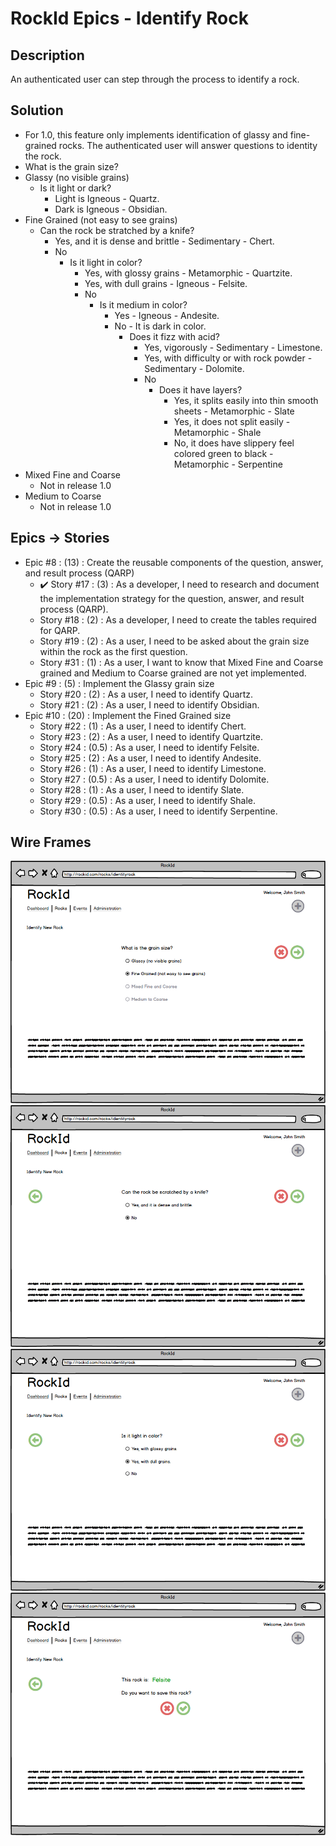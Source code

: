 # RockId Epics - Identify Rock #

## Description ##

An authenticated user can step through the process to identify a rock.

## Solution ##

* For 1.0, this feature only implements identification of glassy and fine-grained rocks. The authenticated user will answer questions to identity the rock.
* What is the grain size?
* Glassy (no visible grains)
  * Is it light or dark?
    * Light is Igneous - Quartz.
    * Dark is Igneous - Obsidian.
* Fine Grained (not easy to see grains)
  * Can the rock be stratched by a knife?
    * Yes, and it is dense and brittle - Sedimentary - Chert.
    * No
      * Is it light in color?
        * Yes, with glossy grains - Metamorphic - Quartzite.
        * Yes, with dull grains - Igneous - Felsite.
        * No
          * Is it medium in color?
            * Yes - Igneous - Andesite.
            * No - It is dark in color.
              * Does it fizz with acid?
                * Yes, vigorously - Sedimentary - Limestone.
                * Yes, with difficulty or with rock powder - Sedimentary - Dolomite.
                * No
                  * Does it have layers?
                    * Yes, it splits easily into thin smooth sheets - Metamorphic - Slate
                    * Yes, it does not split easily - Metamorphic - Shale
                    * No, it does have slippery feel colored green to black - Metamorphic - Serpentine
* Mixed Fine and Coarse
  * Not in release 1.0
* Medium to Coarse
  * Not in release 1.0

## Epics -> Stories ##

* Epic #8 : (13) : Create the reusable components of the question, answer, and result process (QARP)
  * :heavy_check_mark: Story #17 : (3) : As a developer, I need to research and document the implementation strategy for the question, answer, and result process (QARP).
  * Story #18 : (2) : As a developer, I need to create the tables required for QARP.
  * Story #19 : (2) : As a user, I need to be asked about the grain size within the rock as the first question.
  * Story #31 : (1) : As a user, I want to know that Mixed Fine and Coarse grained and Medium to Coarse grained are not yet implemented.
* Epic #9 : (5) : Implement the Glassy grain size
  * Story #20 : (2) : As a user, I need to identify Quartz.
  * Story #21 : (2) : As a user, I need to identify Obsidian.
* Epic #10 : (20) : Implement the Fined Grained size
  * Story #22 : (1) : As a user, I need to identify Chert.
  * Story #23 : (2) : As a user, I need to identify Quartzite.
  * Story #24 : (0.5) : As a user, I need to identify Felsite.
  * Story #25 : (2) : As a user, I need to identify Andesite.
  * Story #26 : (1) : As a user, I need to identify Limestone.
  * Story #27 : (0.5) : As a user, I need to identify Dolomite.
  * Story #28 : (1) : As a user, I need to identify Slate.
  * Story #29 : (0.5) : As a user, I need to identify Shale.
  * Story #30 : (0.5) : As a user, I need to identify Serpentine.

## Wire Frames ##

![What is the Grain Size?](https://github.com/erniep888/RockId/blob/master/Documents/wireframe-png/Identify%20Rock-GrainSize.png?raw=true)
![Can the rock be scratched by a knife?](https://github.com/erniep888/RockId/blob/master/Documents/wireframe-png/Identify%20Rock-Scratched.png?raw=true)
![Is it light in color?](https://github.com/erniep888/RockId/blob/master/Documents/wireframe-png/Identify%20Rock-LightColor.png?raw=true)
![Felsite Result](https://github.com/erniep888/RockId/blob/master/Documents/wireframe-png/Identify%20Rock-Felsite.png?raw=true)